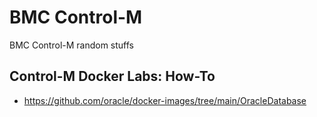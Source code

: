 # BMC Control-M
BMC Control-M random stuffs


## Control-M Docker Labs: How-To
- https://github.com/oracle/docker-images/tree/main/OracleDatabase

